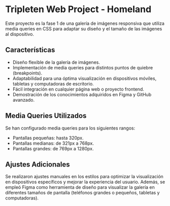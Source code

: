 # Tripleten Web Project - Homeland

Este proyecto es la fase 1 de una galería de imágenes responsiva que utiliza media queries en CSS para adaptar su diseño y el tamaño de las imágenes al dispositivo.

## Características

- Diseño flexible de la galería de imágenes.
- Implementación de media queries para distintos puntos de quiebre (breakpoints).
- Adaptabilidad para una óptima visualización en dispositivos móviles, tabletas y computadoras de escritorio.
- Fácil integración en cualquier página web o proyecto frontend.
- Demostración de los conocimientos adquiridos en Figma y GitHub avanzado.

## Media Queries Utilizados

Se han configurado media queries para los siguientes rangos:

- Pantallas pequeñas: hasta 320px.
- Pantallas medianas: de 321px a 768px.
- Pantallas grandes: de 769px a 1280px.

## Ajustes Adicionales

Se realizaron ajustes manuales en los estilos para optimizar la visualización en dispositivos específicos y mejorar la experiencia del usuario. Además, se empleó Figma como herramienta de diseño para visualizar la galería en diferentes tamaños de pantalla (teléfonos grandes o pequeños, tabletas y computadoras).